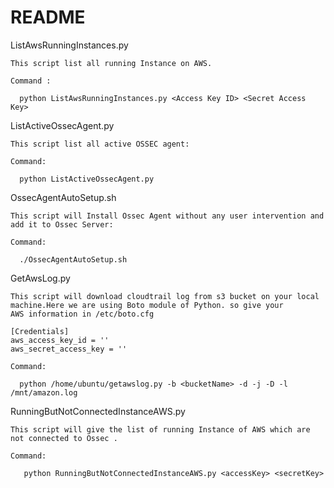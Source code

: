 # README

ListAwsRunningInstances.py

    This script list all running Instance on AWS.
    
    Command : 
    
      python ListAwsRunningInstances.py <Access Key ID> <Secret Access Key>
    
ListActiveOssecAgent.py
    
    This script list all active OSSEC agent:
    
    Command:
    
      python ListActiveOssecAgent.py
      
OssecAgentAutoSetup.sh

    This script will Install Ossec Agent without any user intervention and add it to Ossec Server:
    
    Command:
    
      ./OssecAgentAutoSetup.sh
      
GetAwsLog.py
    
    This script will download cloudtrail log from s3 bucket on your local machine.Here we are using Boto module of Python. so give your
    AWS information in /etc/boto.cfg
    
    [Credentials]
    aws_access_key_id = ''	 
    aws_secret_access_key = ''

    Command:
    
      python /home/ubuntu/getawslog.py -b <bucketName> -d -j -D -l /mnt/amazon.log
      
RunningButNotConnectedInstanceAWS.py

    This script will give the list of running Instance of AWS which are not connected to Ossec .
   
    Command:
   
       python RunningButNotConnectedInstanceAWS.py <accessKey> <secretKey>
